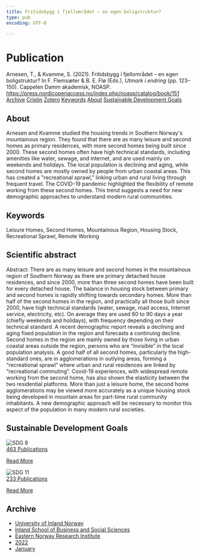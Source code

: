 ```yaml
---
title: Fritidsbygg i fjellområdet – en egen boligstruktur?
type: pub
encoding: UTF-8

---
```

<h1>Publication</h1>
<article id="csl-bib-container-DLQCL68E" class="csl-bib-container">
  <div class="csl-bib-body"> <div class="csl-entry">Arnesen, T., &#38; Kvamme, S. (2021). Fritidsbygg i fjellområdet – en egen boligstruktur? In F. Flemsæter &#38; B. E. Flø (Eds.), <i>Utmark i endring</i> (pp. 123–150). Cappelen Damm akademisk, NOASP. <a href="https://press.nordicopenaccess.no/index.php/noasp/catalog/book/151">https://press.nordicopenaccess.no/index.php/noasp/catalog/book/151</a></div> </div>
  <div class="csl-bib-buttons">
    <a href="#taxonomy-article-DLQCL68E" alt="archive" class="csl-bib-button">Archive</a>
    <a href="https://app.cristin.no/results/show.jsf?id=1986386" alt="Cristin" class="csl-bib-button">Cristin</a>
    <a href="http://zotero.org/groups/5881554/items/DLQCL68E" alt="Zotero" class="csl-bib-button">Zotero</a>
    <a href="#keywords-article-DLQCL68E" alt="keywords" class="csl-bib-button">Keywords</a>
    <a href="#about-article-DLQCL68E" alt="about_pub" class="csl-bib-button">About</a>
    <a href="#sdg-article-DLQCL68E" alt="sdg" class="csl-bib-button">Sustainable Development Goals</a>
  </div>
  <div id="csl-bib-meta-container-DLQCL68E"></div>
</article>
<div id="csl-bib-meta-DLQCL68E" class="csl-bib-meta">
  <article id="about-article-DLQCL68E" class="about_pub-article">
    <h1>About</h1>
    Arnesen and Kvamme studied the housing trends in Southern Norway's mountainous region. They found that there are as many leisure and second homes as primary residences, with more second homes being built since 2000. These second homes often have high technical standards, including amenities like water, sewage, and internet, and are used mainly on weekends and holidays. The local population is declining and aging, while second homes are mostly owned by people from urban coastal areas. This has created a "recreational sprawl," linking urban and rural living through frequent travel. The COVID-19 pandemic highlighted the flexibility of remote working from these second homes. This trend suggests a need for new demographic approaches to understand modern rural communities.
  </article>
  <article id="keywords-article-DLQCL68E" class="keywords-article">
    <h1>Keywords</h1>
    Leisure Homes, Second Homes, Mountainous Region, Housing Stock, Recreational Sprawl, Remote Working
  </article>
  <article id="abstract-article-DLQCL68E" class="abstract-article">
    <h1>Scientific abstract</h1>
    Abstract: There are as many leisure and second homes in the mountainous region of Southern Norway as there are primary detached house residences, and since 2000, more than three second homes have been built for every detached house. The balance in housing stock between primary and second homes is rapidly shifting towards secondary homes. More than half of the second homes in the region, and practically all those built since 2000, have high technical standards (water, sewage, road access, Internet service, electricity, etc). On average they are used 60 to 90 days a year (chiefly weekends and holidays), with frequency depending on their technical standard. A recent demographic report reveals a declining and aging fixed population in the region and forecasts a continuing decline. Second homes in the region are mainly owned by those living in urban coastal areas outside the region, persons who are “invisible” in the local population analysis. A good half of all second homes, particularly the high-standard ones, are in agglomerations in outlying areas, forming a “recreational sprawl” where urban and rural residences are linked by “recreational commuting”. Covid-19 experiences, with widespread remote working from the second home, has also shown the elasticity between the two residential platforms. More than just a leisure home, the second home agglomerations may be viewed  more accurately as a unique housing stock being developed in mountain areas for  part-time rural community inhabitants. A new demographic approach will be necessary to monitor this aspect of the population in many modern rural societies.
  </article>
  <article id="sdg-article-DLQCL68E" class="sdg-article">
    <h1>Sustainable Development Goals</h1>
    <div class="sdg-container"><div id="sdg8" class="sdg">
        <img src="{{< params subfolder >}}images/sdg/sdg08_en.png" class="image" alt="SDG 8">
        <div class="sdg-overlay">
          <a href="{{< params subfolder >}}en/archive/?sdg=8#archive" class="sdg-publication-count"><span>463</span> Publications</a>
          <p><a href="https://sdgs.un.org/goals/goal8" class="sdg-read-more">Read More</a></p>
        </div>
      </div> <div id="sdg11" class="sdg">
        <img src="{{< params subfolder >}}images/sdg/sdg11_en.png" class="image" alt="SDG 11">
        <div class="sdg-overlay">
          <a href="{{< params subfolder >}}en/archive/?sdg=11#archive" class="sdg-publication-count"><span>233</span> Publications</a>
          <p><a href="https://sdgs.un.org/goals/goal11" class="sdg-read-more">Read More</a></p>
        </div>
      </div></div>
  </article>
  <article id="taxonomy-article-DLQCL68E" class="taxonomy-article">
    <h1>Archive</h1>
    <ul>
      <li><a href="{{< params subfolder >}}en/archive/?key=3DCRN523">University of Inland Norway</a></li>
      <li><a href="{{< params subfolder >}}en/archive/?key=DU8Q9LN9">Inland School of Business and Social Sciences</a></li>
      <li><a href="{{< params subfolder >}}en/archive/?key=IRYXBU4S">Eastern Norway Research Institute</a></li>
      <li><a href="{{< params subfolder >}}en/archive/?key=8V38ZFZN">2022</a></li>
      <li><a href="{{< params subfolder >}}en/archive/?key=L8RZNZF4">January</a></li>
    </ul>
  </article>
</div>
